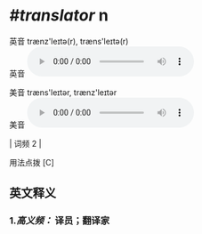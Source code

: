 # ***\#translator*** n
英音 trænz'leɪtə(r), træns'leɪtə(r)  
英音
<audio src="./media/translator1.aac" controls="controls"></audio>

美音 træns'leɪtər, trænz'leɪtər  
美音
<audio src="./media/translator-m.aac" controls="controls"></audio>



| 词频 2 |  

用法点拨  [C]

英文释义
---
### 1.*高义频：* **译员；翻译家**  


